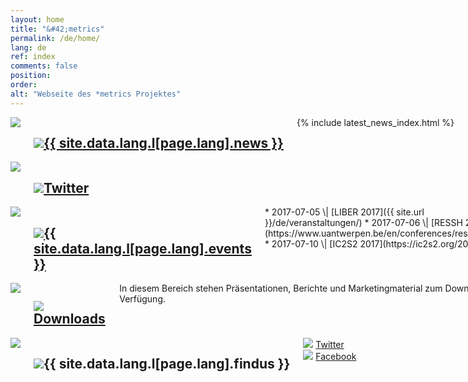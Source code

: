 ```yaml
---
layout: home
title: "&#42;metrics"
permalink: /de/home/
lang: de
ref: index
comments: false
position:
order:
alt: "Webseite des *metrics Projektes"
---
```

<div class="columns collapse mansonry__wrap">
<div id="masonry-container" class="small-collapse medium-collapse">

<!-- News -->
<div class="featurebox columns medium-6">
    <div class="hide-for-small-only columns medium-2 featurebox__icon">
        <img src="{{ site.baseurl }}/img/pulse.svg">
    </div>
    <div class="columns medium-10">
        <h2 class="featurebox__header"><img src="{{ site.baseurl }}/img/pulse.svg" class="show-for-small-only"><a href="{{ site.baseurl }}/de/meldungen/">{{ site.data.lang.l[page.lang].news }}</a></h2>
        <div class="featurebox__content">
            {% include latest_news_index.html %}
        </div>
    </div>
</div>

<!-- Twitter -->
<div class="featurebox columns medium-6">
    <div class="hide-for-small-only columns medium-2 featurebox__icon">
        <img src="{{ site.baseurl }}/img/twitter.svg">
    </div>
    <div class="columns medium-10">
        <h2 class="featurebox__header"><img src="{{ site.baseurl }}/img/twitter.svg" class="show-for-small-only"><a href="https://twitter.com/metrics_project">Twitter</a></h2>
        <div id="featurebox__content__twitter" class="featurebox__content">
        </div>
    </div>
</div>

<!-- Events -->
<div class="featurebox columns medium-6">
    <div class="hide-for-small-only columns medium-2 featurebox__icon">
        <img src="{{ site.baseurl }}/img/calendar.svg">
    </div>
    <div class="columns medium-10">
        <h2 class="featurebox__header"><img src="{{ site.baseurl }}/img/calendar.svg" class="show-for-small-only"><a href="{{ site.baseurl }}/de/veranstaltungen/">{{ site.data.lang.l[page.lang].events }}</a></h2>
<div class="featurebox__content" markdown="1">
<!-- Start editing content here -->
* 2017-07-05 \| [LIBER 2017]({{ site.url }}/de/veranstaltungen/)
* 2017-07-06 \| [RESSH 2017](https://www.uantwerpen.be/en/conferences/ressh2017/)
* 2017-07-10 \| [IC2S2 2017](https://ic2s2.org/2017/)
<!-- Stop editing content here -->
</div>
    </div>
</div>

<!-- Downloads -->
<div class="featurebox columns medium-6">
    <div class="hide-for-small-only columns medium-2 featurebox__icon">
        <img src="{{ site.baseurl }}/img/download.svg">
    </div>
    <div class="columns medium-10">
        <h2 class="featurebox__header"><img src="{{ site.baseurl }}/img/download.svg" class="show-for-small-only"><a href="{{ site.baseurl }}/de/downloads/">Downloads</a></h2>
<div class="featurebox__content" markdown="1">
<!-- Start editing content here -->
In diesem Bereich stehen Präsentationen, Berichte und Marketingmaterial zum Download zur Verfügung.
<!-- Stop editing content here -->
</div>
    </div>
</div>

<!-- Find us at -->
<div class="featurebox columns medium-6">
    <div class="hide-for-small-only columns medium-2 featurebox__icon">
        <img src="{{ site.baseurl }}/img/email.svg">
    </div>
    <div class="columns medium-10">
    <h2 class="featurebox__header"><img src="{{ site.baseurl }}/img/email.svg" class="show-for-small-only">{{ site.data.lang.l[page.lang].findus }}</h2>
        <div class="featurebox__content">
            <img src="{{ site.baseurl }}/img/twitter.svg"> <a href="https://twitter.com/metrics_project">Twitter</a> <br>
            <img src="{{ site.baseurl }}/img/facebook.svg"> <a href="https://www.facebook.com/metricsproject">Facebook</a>
        </div>
    </div>
</div>

</div>
</div>
